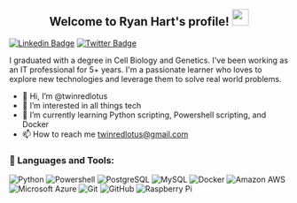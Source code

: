 <h2 align="center">
  Welcome to Ryan Hart's profile!
<img src="https://media.giphy.com/media/WUlplcMpOCEmTGBtBW/giphy.gif" width="30">
</h2>

[![Linkedin Badge](https://img.shields.io/badge/LinkedIn-0077B5?style=for-the-badge&logo=linkedin&logoColor=white)](https://www.linkedin.com/in/ryan-hart-7a1452157/)
[![Twitter Badge](https://img.shields.io/badge/Twitter-1DA1F2?style=for-the-badge&logo=twitter&logoColor=white)](https://twitter.com/twinredlotus/)

I graduated with a degree in Cell Biology and Genetics. I've been working as an IT professional for 5+ years. I'm a passionate learner who loves to explore new technologies and leverage them to solve real world problems. 
- 👋 Hi, I’m @twinredlotus
- 👀 I’m interested in all things tech
- 🌱 I’m currently learning Python scripting, Powershell scripting, and Docker
- 📫 How to reach me twinredlotus@gmail.com

### 🔨 Languages and Tools:

![Python](https://img.shields.io/badge/-Python-black?style=flat-square&logo=Python)
![Powershell](https://img.shields.io/badge/-Powershell-blue?style=flat-square&logo=Powershell)
![PostgreSQL](https://img.shields.io/badge/-PostgreSQL-336791?style=flat-square&logo=postgresql)
![MySQL](https://img.shields.io/badge/-MySQL-black?style=flat-square&logo=mysql)
![Docker](https://img.shields.io/badge/-Docker-black?style=flat-square&logo=docker)
![Amazon AWS](https://img.shields.io/badge/Amazon%20AWS-232F3E?style=flat-square&logo=amazon-aws)
![Microsoft Azure](https://img.shields.io/badge/Microsoft%20Azure-232F7E?style=flat-square&logo=microsoft-azure)
![Git](https://img.shields.io/badge/-Git-black?style=flat-square&logo=git)
![GitHub](https://img.shields.io/badge/-GitHub-181717?style=flat-square&logo=github)
![Raspberry Pi](https://img.shields.io/badge/-Raspberry%20Pi-C51A4A?style=flat-square&logo=Raspberry-Pi)

<!---
twinredlotus/twinredlotus is a ✨ special ✨ repository because its `README.md` (this file) appears on your GitHub profile.
You can click the Preview link to take a look at your changes.
--->
